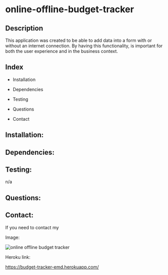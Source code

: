 # online-offline-budget-tracker

## Description
 This application was created to be able to add data into a form with or without an internet connection. By having this functionality, is important for both the user experience and in the business context.

## Index

* Installation

* Dependencies

* Testing

* Questions

* Contact

## Installation:



## Dependencies:



## Testing:
n/a


## Questions:



## Contact:
  If you need to contact my 


Image:

![online offline budget tracker](assets/screen.png)

Heroku link:

https://budget-tracker-emd.herokuapp.com/
